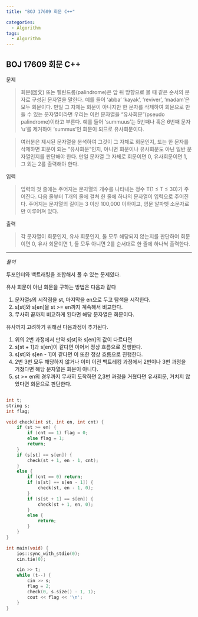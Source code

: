 ```yaml
---
title: "BOJ 17609 회문 C++"

categories:
  - Algorithm
tags:
  - Algorithm
---
```


## BOJ 17609 회문 C++

문제

> 회문(回文) 또는 팰린드롬(palindrome)은 앞 뒤 방향으로 볼 때 같은 순서의 문자로 구성된 문자열을 말한다. 예를 들어 ‘abba’ ‘kayak’, ‘reviver’, ‘madam’은 모두 회문이다. 만일 그 자체는 회문이 아니지만 한 문자를 삭제하여 회문으로 만들 수 있는 문자열이라면 우리는 이런 문자열을 “유사회문”(pseudo palindrome)이라고 부른다. 예를 들어 ‘summuus’는 5번째나 혹은 6번째 문자 ‘u’를 제거하여 ‘summus’인 회문이 되므로 유사회문이다.

> 여러분은 제시된 문자열을 분석하여 그것이 그 자체로 회문인지, 또는 한 문자를 삭제하면 회문이 되는 “유사회문”인지, 아니면 회문이나 유사회문도 아닌 일반 문자열인지를 판단해야 한다. 만일 문자열 그 자체로 회문이면 0, 유사회문이면 1, 그 외는 2를 출력해야 한다.

입력

> 입력의 첫 줄에는 주어지는 문자열의 개수를 나타내는 정수 T(1 ≤ T ≤ 30)가 주어진다. 다음 줄부터 T개의 줄에 걸쳐 한 줄에 하나의 문자열이 입력으로 주어진다. 주어지는 문자열의 길이는 3 이상 100,000 이하이고, 영문 알파벳 소문자로만 이루어져 있다.

출력

> 각 문자열이 회문인지, 유사 회문인지, 둘 모두 해당되지 않는지를 판단하여 회문이면 0, 유사 회문이면 1, 둘 모두 아니면 2를 순서대로 한 줄에 하나씩 출력한다.

---

_풀이_

투포인터와 백트래킹을 조합해서 풀 수 있는 문제였다.

유사 회문이 아닌 회문을 구하는 방법은 다음과 같다

1. 문자열s의 시작점을 st, 마지막을 en으로 두고 탐색을 시작한다.
2. s[st]와 s[en]을 st >= en까지 계속해서 비교한다.
3. 무사히 끝까지 비교하게 된다면 해당 문자열은 회문이다.

유사까지 고려하기 위해선 다음과정이 추가된다.

1. 위의 2번 과정에서 만약 s[st]와 s[en]의 값이 다르다면
2. s[st + 1]과 s[en]이 같다면 이어서 정상 흐름으로 진행한다.
3. s[st]와 s[en - 1]이 같다면 이 또한 정상 흐름으로 진행한다.
4. 2번 3번 모두 해당하지 않거나 이미 이전 백트레킹 과정에서 2번이나 3번 과정을 거쳤다면 해당 문자열은 회문이 아니다.
5. st >= en의 경우까지 무사히 도착하면 2,3번 과정을 거쳤다면 유사회문, 거치지 않았다면 회문으로 판단한다.

```c++

int t;
string s;
int flag;

void check(int st, int en, int cnt) {
    if (st >= en) {
        if (cnt == 1) flag = 0;
        else flag = 1;
        return;
    }
    if (s[st] == s[en]) {
        check(st + 1, en - 1, cnt);
    }
    else {
        if (cnt == 0) return;
        if (s[st] == s[en - 1]) {
            check(st, en - 1, 0);
        }
        if (s[st + 1] == s[en]) {
            check(st + 1, en, 0);
        }
        else {
            return;
        }
    }
}

int main(void) {
    ios::sync_with_stdio(0);
    cin.tie(0);

    cin >> t;
    while (t--) {
        cin >> s;
        flag = 2;
        check(0, s.size() - 1, 1);
        cout << flag << '\n';
    }
}

```
